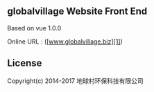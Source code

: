 ## globalvillage Website Front End

Based on vue 1.0.0

Online URL : ([www.globalvillage.biz][1])

[1]: www.globalvillage.biz



## License
Copyright(c) 2014-2017 地球村环保科技有限公司


